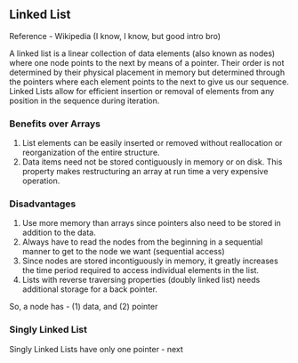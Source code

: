## Linked List

Reference - Wikipedia (I know, I know, but good intro bro)

A linked list is a linear collection of data elements (also known as nodes) where one node points to the next by means of a pointer. Their order is not determined by their physical placement in memory but determined through the pointers where each element points to the next to give us our sequence.
Linked Lists allow for efficient insertion or removal of elements from any position in the sequence during iteration.

### Benefits over Arrays

1. List elements can be easily inserted or removed without reallocation or reorganization of the entire structure.
2. Data items need not be stored contiguously in memory or on disk. This property makes restructuring an array at run time a very expensive operation.

### Disadvantages

1. Use more memory than arrays since pointers also need to be stored in addition to the data.
2. Always have to read the nodes from the beginning in a sequential manner to get to the node we want (sequential access)
3. Since nodes are stored incontiguously in memory, it greatly increases the time period required to access individual elements in the list.
4. Lists with reverse traversing properties (doubly linked list) needs additional storage for a back pointer.

So, a node has - (1) data, and (2) pointer

### Singly Linked List

Singly Linked Lists have only one pointer - next
